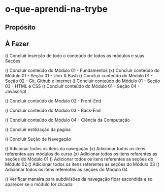 # o-que-aprendi-na-trybe

## Propósito

## À Fazer

<!-- Conteúdo -->
() Concluir inserção de todo o conteúdo de todos os módulos e suas Seções

() Concluir conteúdo do Módulo 01 - Fundamentos
(x) Concluir conteúdo do Módulo 01 - Seção 01 - Unix & Bash
() Concluir conteúdo do Módulo 01 - Seção 02 - Git, Github e Internet
() Concluir conteúdo do Módulo 01 - Seção 03 - HTML e CSS
() Concluir conteúdo do Módulo 01 - Seção 04 - Javascript

() Concluir conteúdo do Módulo 02 - Front-End

() Concluir conteúdo do Módulo 03 - Back-End

() Concluir conteúdo do Módulo 04 - Ciência da Computação

<!-- Estilização -->
() Concluir estilização da página

<!-- Navegação -->
() Concluir Seção de Navegação

() Adicionar todos os itens da navegação
(x) Adicionar todos os itens referentes aos módulos do curso
(x) Adicionar todos os itens referentes as seções do Módulo 01
() Adicionar todos os itens referentes as seções do Módulo 02
() Adicionar todos os itens referentes as seções do Módulo 03
() Adicionar todos os itens referentes as seções do Módulo 04

() Verificar maneira para subdivisões da navegação ficar escondida e so aparecer se o módulo for clicado